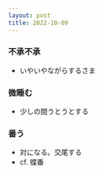 ```yaml
---
layout: post
title: 2022-10-09
---
```


### 不承不承
- いやいやながらするさま

### 微睡む
- 少しの間うとうとする

### 番う
- 対になる。交尾する
- cf. 蝶番

